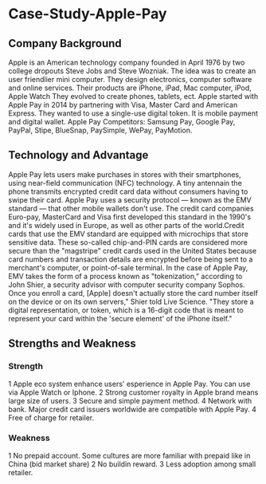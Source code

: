 # Case-Study-Apple-Pay
## Company Background
Apple is an American technology company founded in April 1976 by two college dropouts Steve Jobs and Steve Wozniak. The idea was to create an user friendlier mini computer. They design electronics, computer software and online services. Their products are iPhone, iPad, Mac computer, iPod, Apple Watch They evolved to create phones, tablets, ect. 
Apple started with Apple Pay in 2014 by partnering with Visa, Master Card and American Express. They wanted to use a single-use digital token. It is mobile payment and digital wallet. 
Apple Pay Competitors: Samsung Pay, Google Pay, PayPal, Stipe, BlueSnap, PaySimple, WePay, PayMotion.
## Technology and Advantage
 Apple Pay lets users make purchases in stores with their smartphones, using near-field communication (NFC) technology. A tiny antennain the phone transmits encrypted credit card data without consumers having to swipe their card. Apple Pay uses a security protocol — known as the EMV standard — that other mobile wallets don't use. The credit card companies Euro-pay, MasterCard and Visa first developed this standard in the 1990's and it's widely used in Europe, as well as other parts of the world.Credit cards that use the EMV standard are equipped with microchips that store sensitive data. These so-called chip-and-PIN cards are considered more secure than the "magstripe" credit cards used in the United States because card numbers and transaction details are encrypted before being sent to a merchant's computer, or point-of-sale terminal.
In the case of Apple Pay, EMV takes the form of a process known as "tokenization," according to John Shier, a security advisor with computer security company Sophos. Once you enroll a card, [Apple] doesn't actually store the card number itself on the device or on its own servers," Shier told Live Science. "They store a digital representation, or token, which is a 16-digit code that is meant to represent your card within the 'secure element' of the iPhone itself."
## Strengths and Weakness
### Strength 
1 Apple eco system enhance users' esperience in Apple Pay. You can use via Apple Watch or Iphone. 
2 Strong customer royalty in Apple brand means large size of users.
3 Secure and simple payment method.
4 Network with bank. Major credit card issuers worldwide are compatible with Apple Pay.
4 Free of charge for retailer.
### Weakness
1 No prepaid account. Some cultures are more familiar with prepaid like in China (bid market share)
2 No buildin reward.
3 Less adoption among small retailer.
